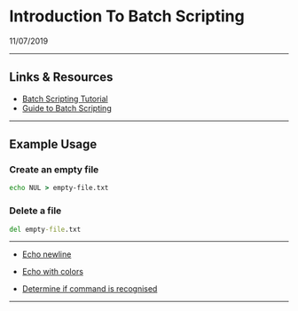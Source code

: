 
# Introduction To Batch Scripting

11/07/2019

---

## Links & Resources

- [Batch Scripting Tutorial](https://www.tutorialspoint.com/batch_script/index.htm)
- [Guide to Batch Scripting](http://steve-jansen.github.io/guides/windows-batch-scripting/)

---

## Example Usage

### Create an empty file

```cmd
echo NUL > empty-file.txt
```

### Delete a file

```cmd
del empty-file.txt
```

---

- [Echo newline](https://stackoverflow.com/questions/132799/how-can-i-echo-a-newline-in-a-batch-file)

- [Echo with colors](https://stackoverflow.com/questions/2048509/how-to-echo-with-different-colors-in-the-windows-command-line)

- [Determine if command is recognised](https://superuser.com/questions/175466/determine-if-command-is-recognized-in-a-batch-file)

---
